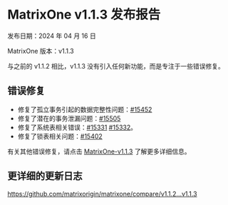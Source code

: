 # **MatrixOne v1.1.3 发布报告**

发布日期：2024 年 04 月 16 日

MatrixOne 版本：v1.1.3

与之前的 v1.1.2 相比，v1.1.3 没有引入任何新功能，而是专注于一些错误修复。

## 错误修复

- 修复了孤立事务引起的数据完整性问题：[#15452](https://github.com/matrixorigin/matrixone/pull/15452)
- 修复了潜在的事务泄漏问题：[#15505](https://github.com/matrixorigin/matrixone/pull/15505)
- 修复了系统表相关错误：[#15331](https://github.com/matrixorigin/matrixone/pull/15331) [#15332](https://github.com/matrixorigin/matrixone/pull/15332)。
- 修复了锁表相关问题：[#15402](https://github.com/matrixorigin/matrixone/pull/15402)

有关其他错误修复，请点击 [MatrixOne-v1.1.3](https://github.com/matrixorigin/matrixone/releases/tag/v1.1.3) 了解更多详细信息。

## 更详细的更新日志

<https://github.com/matrixorigin/matrixone/compare/v1.1.2...v1.1.3>